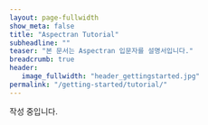 ```yaml
---
layout: page-fullwidth
show_meta: false
title: "Aspectran Tutorial"
subheadline: ""
teaser: "본 문서는 Aspectran 입문자를 설명서입니다."
breadcrumb: true
header:
   image_fullwidth: "header_gettingstarted.jpg"
permalink: "/getting-started/tutorial/"
---
```

<!--more-->
작성 중입니다.
